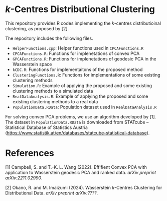 # _k_-Centres Distributional Clustering 
This repository provides R codes implementing the _k_-centres distributioinal clustering, as proposed by [2]. 

The repository includes the following files.
- `HelperFunctions.cpp`: Helper functions used in `CPCAFunctions.R` 
- `CPCAFunctions.R`: Functions for implenetations of convex PCA
- `GPCAFunctions.R`: Functions for implenetations of geodesic PCA in the Wasserstein space
- `kCDC.R`: Functions for implementaitons of the proposed method
- `ClusteringFunctions.R`: Functions for implementations of some existing clustering methods
- `Simulation.R`: Example of applying the proposed and some existing clustering methods to a simulated data
- `RealDataAnalysis.R`: Example of applying the proposed and some existing clustering methods to a real data
- `PopulationData.RData`: Population dataset used in `RealDataAnalysis.R`

For solving convex PCA problems, we use an algorithm developed by [1]. The dataset in `PopulationData.RData` is downloaded from STATcube – Statistical Database of Statistics Austria (https://www.statistik.at/en/databases/statcube-statistical-database).

# References
[1] Campbell, S. and T.-K. L. Wang (2022). Effifient Convex PCA with application to Wasserstein geodesic PCA and ranked data. _arXiv preprint arXiv:2211.02990_.

[2] Okano, R. and M. Imaizumi (2024). Wasserstein _k_-Centres Clustering for Distributional Data. _arXiv preprint arXiv:????_.




